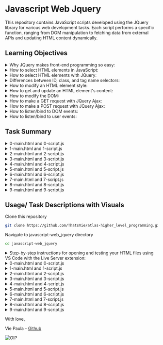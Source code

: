 # Javascript Web Jquery
This repository contains JavaScript scripts developed using the JQuery library for various web development tasks. Each script performs a specific function, ranging from DOM manipulation to fetching data from external APIs and updating HTML content dynamically.

## Learning Objectives

<details>
<summary>Why JQuery makes front-end programming so easy: </summary>
<ul>
  <li>

JQuery simplifies front-end programming by providing a concise and intuitive syntax for common tasks like  (Document Object Model) manipulation, event handling, and AJAX requests. Its abstraction layer hides browser inconsistencies, allowing developers to write code that works across different browsers with ease, thus reducing development time and effort.

</ul> </li> </details>

<details>
<summary>How to select HTML elements in JavaScript:</summary>

<ul>
  <li>
    
In JavaScript, you can select HTML elements using methods like getElementById, getElementsByClassName, getElementsByTagName, querySelector, and querySelectorAll. These methods allow you to target specific elements in the DOM based on their ID, class, tag name, or CSS selectors.

</ul> </li> </details>

<details>
<summary>How to select HTML elements with JQuery:</summary>

<ul>
  <li>

In JQuery, you can select HTML elements using selectors similar to CSS selectors. For example, $('selector') selects elements based on CSS selector syntax. JQuery also provides additional methods for more complex selection criteria and chaining for combining selectors.
</ul> </li> </details>

<details>
<summary>Differences between ID, class, and tag name selectors: </summary>
  
<ul>

<li>
  
  ID selectors (#) target a specific element based on its unique ID attribute.</li>

<li>
  
  Class selectors (.) target elements based on their class attribute, which can be shared among multiple elements.</li>

<li>
  
  Tag name selectors target elements based on their HTML tag name.
  
</ul> </li> </details>

<details>
<summary>How to modify an HTML element style:</summary>
<ul>
  <li>

You can modify an HTML element's style using JavaScript by accessing its style property and setting specific CSS properties like element.style.property = value.
</ul> </li> </details>

<details>
<summary>How to get and update an HTML element's content: </summary>
<ul>
  <li>

To get and update an HTML element's content, you can use JavaScript or JQuery. JavaScript provides methods like document.getElementById() or document.querySelector() to select elements, while JQuery simplifies this process with selectors like $('selector'). Once selected, you can update the element's content using methods like .text() or .html() in JQuery, or by directly modifying the textContent or innerHTML properties in JavaScript.

</ul> </li> </details>

<details>
<summary>How to modify the DOM:</summary>
<ul>
  <li>

To modify the DOM (Document Object Model), you can use JavaScript or JQuery to add, remove, or change HTML elements and their attributes dynamically. This involves selecting elements using methods like document.getElementById() or document.querySelector() in JavaScript, or JQuery selectors like $('selector'), and then manipulating them using methods like .append(), .remove(), .addClass(), .removeClass(), etc. JavaScript provides direct access to DOM elements and properties, while JQuery simplifies DOM manipulation with its concise syntax and methods.
</ul> </li> </details>

<details>
<summary>How to make a GET request with JQuery Ajax:</summary>
<ul>
  <li>


To make a GET request with JQuery Ajax, you can use the $ .ajax() function or shorthand methods like $ .get(). You specify the URL to request data from and handle the response using callback functions.
</ul> </li> </details>

<details>
<summary>How to make a POST request with JQuery Ajax:</summary>
<ul>
  <li>

To make a POST request with JQuery Ajax, you use the $ .ajax() function or shorthand methods like $ .post(). You specify the URL to send data to, along with the data to be sent in the request body, and handle the response using callback functions.
</ul> </li> </details>

<details>
<summary>How to listen/bind to DOM events:</summary>
<ul>
  <li>

You can listen to DOM events using JavaScript by selecting elements and attaching event listeners to them using methods like addEventListener. Events can include clicks, keypresses, mouse movements, and more.
</ul> </li> </details>

<details>
<summary>How to listen/bind to user events:</summary>
<ul>
  <li>
    
Listening to user events involves capturing interactions initiated by users, such as clicks, mouse movements, keyboard inputs, etc. In JavaScript, you can bind event listeners to elements using methods like addEventListener or JQuery methods like on() to respond to user actions effectively.
</ul> </li> </details>

## Task Summary

<details>
<summary>0-main.html and 0-script.js</summary>
<ul>
  <li>

0-main.html is an HTML file that serves as the main entry point for the web page.

It contains the structure of the web page, including the header and footer elements.

Inside the body tag, it includes a script tag that references the JavaScript file 0-script.js using the src attribute.

The purpose of 0-main.html is to define the layout and structure of the web page and to include external resources like JavaScript files.</li>


<li> 
  
0-script.js is a JavaScript file containing code that manipulates the HTML elements of 0-main.html.

It selects the header element using document.querySelector and updates its text color to red (#FF0000) by modifying its style.color property.

The code in 0-script.js achieves the task specified in the instructions by directly accessing and modifying the DOM elements.

The purpose of 0-script.js is to add dynamic behavior to the web page by responding to user actions or modifying the content of HTML elements. </li>


<li>
  
0-main.html includes 0-script.js using a script tag, effectively linking the JavaScript code to the HTML document.

When the browser loads 0-main.html, it also loads and executes the JavaScript code in 0-script.js.

In this specific task, 0-script.js updates the text color of the header element defined in 0-main.html.

Both files work together to create the desired functionality on the web page, demonstrating the interaction between HTML and JavaScript in a web development context.

</ul> </li> </details>

<details>
<summary>1-main.html and 1-script.js</summary>
<ul>
  <li>
    
1-main.html is an HTML file that defines the structure of a web page. It includes a header element and a footer element, along with a reference to an external JavaScript file (1-script.js) using the script tag. The HTML file also imports the JQuery library using a CDN link in the head section. </li>

<li> 
  
1-script.js is a JavaScript file containing code that uses the JQuery library to manipulate the HTML elements defined in 1-main.html. It selects the header element using $ ('header'), a JQuery selector, and changes its text color to red (#FF0000) using the .css() method provided by JQuery. </li>

<li>
  
1-main.html serves as the HTML structure of the web page, while 1-script.js contains the JavaScript code that interacts with the HTML elements defined in 1-main.html. When the HTML file is loaded in a web browser, the browser also executes the JavaScript code from 1-script.js, allowing the manipulation of HTML elements as specified in the script.
</ul> </li> </details>

<details>
<summary>2-main.html and 2-script.js</summary>
<ul>
  <li>

2-main.html is an HTML file that defines the structure of a web page. It includes a header element, a div element with the id red_header, and a footer element. It imports the JQuery library using a CDN link in the head section and includes a reference to an external JavaScript file (2-script.js) using the script tag.</li>

<li> 
  
2-script.js is a JavaScript file containing code that uses the JQuery library to add a click event listener to the div element with the id red_header. When this div element is clicked, the script changes the text color of the header element to red (#FF0000) using the .css() method provided by JQuery. </li>

<li> 
  
2-main.html defines the structure of the web page, and 2-script.js contains the JavaScript code that interacts with the HTML elements defined in 2-main.html, performing the specified action when the div element with the id red_header is clicked.
</ul> </li> </details>

<details>
<summary>3-main.html and 3-script.js</summary>
<ul>
  <li>
    
3-main.html is a HTML file that defines the structure of a web page. It includes the following elements:

A title tag specifying the title of the webpage as "Holberton School". 

A script tag importing the JQuery library from a CDN (Content Delivery Network).

A style tag defining a CSS style with the class .red that sets the text color to red (#FF0000).

The body section contains:

A header element with the text "First HTML page".

A div element with the id red_header and the text "Red header".

A footer element with the text "Holberton School - 2017".

Finally, there's a script tag importing the JavaScript file 3-script.js. </li>

<li>
  
3-script.js is a  JavaScript file containing the script responsible for adding functionality to the webpage. 

Waits for the document to be fully loaded using $(document).ready().

Attaches a click event listener to the div element with the id red_header.

When the div element is clicked, it adds the class "red" to the header element using JQuery's .addClass() method. </li>

<li>
  
3-script.js provides the functionality for the HTML page defined in 3-main.html. It adds interactivity to the webpage by responding to user clicks on the "Red header" div element and modifying the appearance of the header element. The HTML file includes the necessary JavaScript file and JQuery library to enable this functionality. 
</ul> </li> </details>

<details>
<summary>4-main.html and 4-script.js</summary>
<ul>
  <li>
    
4-main.html is a HTML file that defines the structure of a webpage. It includes a header element with the class "green", a div element with the id "toggle_header", and a footer element. It imports the jQuery library and a JavaScript file (4-script.js). The header's color is initially set to green, and when the "Toggle header" div is clicked, it triggers an action defined in 4-script.js. </li>

<li>
  
4-script.js is a JavaScript file containing the script to toggle the class of the header element between "red" and "green" when the user clicks on the "Toggle header" div. It uses jQuery to select the elements and add event listeners. When the "Toggle header" div is clicked, it toggles the class of the header element between "red" and "green" using the .toggleClass() method. </li>

<li>
  
4-main.html provides the structure and elements for the webpage, while 4-script.js provides the functionality to toggle the class of the header element in response to user interaction. 4-script.js is linked to 4-main.html using the script tag, allowing the browser to execute the JavaScript code when the HTML file is loaded.
</ul> </li> </details>

  <details>
<summary>5-main.html and 5-script.js</summary>
<ul>
  <li>
    
5-main.html is an HTML file that defines the structure of a web page.
It includes a header tag with the text "First HTML page", a div tag with the id "add_item", and a ul tag with the class "my_list". Additionally, it includes a script tag to import the JQuery library and another script tag to link the JavaScript file (5-script.js).
  
The purpose of this file is to provide the content and structure for the web page. </li>

<li>
  
5-script.js is a JavaScript file that contains the script responsible for adding a new li element to the list when the user clicks on the "Add item" button.
It uses JQuery to add a click event listener to the div element with the id "add_item". When this element is clicked, a new li element with the text "Item" is appended to the ul element with the class "my_list".
  
The script interacts with the HTML elements defined in 5-main.html using JQuery selectors and methods.

The purpose of this file is to provide the interactivity and behavior for the web page. </li>

<li>
  
5-main.html serves as the markup for the web page, defining its structure and content.
5-script.js provides the functionality to the web page by adding interactivity through JavaScript.
Together, these files work in tandem to create a web page where users can click on a button to dynamically add new list items. 
</ul> </li> </details>

<details>
<summary>6-main.html and 6-script.js</summary>
<ul>
  <li>
    
6-main.html is an HTML file that defines the structure of a webpage. It contains a header element with the text "First HTML page", a div element with the id "update_header" which says "Update the header", and a footer with the text "Holberton School - 2017". It includes a reference to the JQuery library and a script tag linking to 6-script.js. The purpose of this HTML file is to provide the content and structure for the webpage. </li>

<li>
  
6-script.js is a JavaScript file containing code that manipulates the DOM using the JQuery library. It adds a click event listener to the div element with the id "update_header". When this div is clicked, it updates the text content of the header element to "New Header!!!" using JQuery. The script utilizes the JQuery API for DOM manipulation. Its purpose is to provide interactivity to the webpage by responding to user actions.</li>

<li>
  
6-main.html provides the structure and content of the webpage, while 6-script.js enhances the webpage's functionality by adding interactivity. The JavaScript file is linked to the HTML file via a script tag, allowing it to access and manipulate the HTML elements defined in the HTML file.6-script.js is responsible for responding to user clicks on the "Update the header" div element and updating the text content of the header accordingly.
</ul> </li> </details>


<details>
<summary>7-main.html and 7-script.js</summary>
<ul>
  <li>
    
7-main.html is an HTML file that sets up the structure of a web page. It includes a header, a div element with the id "character", and a footer. It includes a script tag that links to the JavaScript file 7-script.js, allowing it to execute within the HTML document.</li>

<li>
  
7-script.js is a JavaScript file that contains the logic for fetching character data from a specific API endpoint (https://swapi-api.hbtn.io/api/people/5/?format=json) using JQuery's AJAX method $.get(). Once the data is retrieved, it updates the content of the div id="character" element with the character's name extracted from the API response.</li>

<li>
  
7-main.html serves as the HTML structure of the web page, while 7-script.js contains the dynamic behavior of fetching and displaying the character's name. When the HTML file is loaded in a web browser, the JavaScript file is executed, and the character's name is fetched and displayed in the designated div element, as specified in the HTML file.

</ul> </li> </details>

<details>
<summary>8-main.html and 8-script.js</summary>
<ul>
  <li>
    
8-main.html is an HTML file that sets up the structure of the web page. It includes a header, an empty unordered list (ul), and a footer. The header indicates that the page is about Star Wars movies. It also includes a script tag that imports the JQuery library and another script tag that links to the JavaScript file 8-script.js.</li>

<li>
  
8-script.js is a JavaScript file that contains the logic to fetch data about Star Wars movies from a specific URL using the JQuery AJAX method. Upon successfully retrieving the data, it iterates through the list of movies and appends the titles as list items (li) to the unordered list (ul). If the request fails, it displays an error message in the list. This script must be executed after the HTML document is fully loaded, so it waits for the document to be ready before making the AJAX request.</li>


<li>
  
The HTML file (8-main.html) provides the structure and layout for the web page.
The JavaScript file (8-script.js) is responsible for fetching data about Star Wars movies and updating the HTML content dynamically.
The HTML file includes the JavaScript file using a script tag, allowing the JavaScript code to interact with and manipulate the HTML elements defined in the HTML file.
</ul> </li> </details>

<details>
<summary>9-main.html and 9-script.js</summary>
<ul>
  <li>
    
9-main.html is an HTML file that serves as the structure for a web page. It includes a header, a div with the ID hello where the translation of "hello" will be displayed, and a footer section. It also imports JQuery library and a JavaScript file named 9-script.js using script tags. This HTML file is responsible for displaying content to the user. </li>

<li>
  
9-script.js is a JavaScript file that contains the logic for fetching a translation of "hello" from a specified URL and updating the content of the div element with the ID hello accordingly. It uses the JQuery API to make an AJAX GET request to the URL https://hellosalut.stefanbohacek.dev/?lang=fr. If the request is successful, it updates the text content of the div element with the translation obtained from the response data. If the request fails, it displays an error message in the div element. </li>

<li>
  
9-main.html provides the structure and layout for the web page.
  
9-script.js provides the functionality for fetching the translation and updating the content dynamically.

9-main.html imports 9-script.js to utilize its functionality, allowing the web page to fetch and display the translation of "hello" to the user.
</ul> </li> </details>

## Usage/ Task Descriptions with Visuals

Clone this repository

```bash
git clone https://github.com/ThatsVie/atlas-higher_level_programming.git
```

Navigate to javascript-web_jquery directory

```bash
cd javascript-web_jquery
```
<details>
<summary>
Step-by-step instructions for opening and testing your HTML files using VS Code with the Live Server extension: </summary>
<ul>

<li>1. Open Visual Studio Code (VS Code). </li>
<li>2. In the upper-left corner of VS Code, click on "File" in the menu.</li>
<li>3. Select "Open Folder" from the dropdown menu and navigate to the directory where your HTML files are located (specifically, the javascript-web_jquery folder). </li>
<li>4. Once the folder is open in VS Code, navigate to the bottom right corner and click on "Go Live". This action will start a local development server on port 5500.</li>
<li>5. VS Code will prompt you to open the browser. Click on the provided link to open your HTML files in the browser. You'll see a list of all your .html and .js files.</li>
<li>6. From there, you can click on the .html files to view them in the browser. You can also inspect the elements, check the console for JavaScript-related logs or errors by right-clicking on the page and selecting "Inspect" or pressing Ctrl+Shift+I to open the browser's developer tools.</li>
<li>7 .Interact with your HTML files in the browser to test their functionality, such as clicking on elements or observing any changes made by your JavaScript code.</li>

These instructions guide you through starting the local development server, opening the HTML files in the browser for testing, and accessing the browser's developer tools to monitor JavaScript-related activities.

![live server extension](https://github.com/ThatsVie/atlas-higher_level_programming/assets/143755961/d5adcdc4-f2a0-4b4e-87ac-335729146383)

![vscode go live](https://github.com/ThatsVie/atlas-higher_level_programming/assets/143755961/b9b7a4c9-0209-45c4-acd1-7f207585e86a)

![vscode open in browser](https://github.com/ThatsVie/atlas-higher_level_programming/assets/143755961/82aeac50-3b22-46bf-9d20-d1e25e527b7a)

![files in browser](https://github.com/ThatsVie/atlas-higher_level_programming/assets/143755961/e39e07f3-f965-4346-9ed5-48ee3a7beeaf)

</ul> </li> </details>
<details>
<summary>0-main.html and 0-script.js </summary>
<ul> 
0-main.html provides the structure of the web page, and 0-script.js adds interactivity by manipulating the content of the HTML elements defined in 0-main.html. They are linked together through the script tag, allowing the JavaScript code to interact with the HTML document.

The task requires writing a JavaScript script to update the text color of the  header element to red (#FF0000). The script should use document.querySelector to select the HTML tag and should not utilize the JQuery API.

0-scripts.js selects the header element using document.querySelector('header') and assigns it to the header constant. Then, it changes the text color of the header element to red (#FF0000) by setting the style.color property of the header constant.


![viewing 0-main html in browser and inspect open](https://github.com/ThatsVie/atlas-higher_level_programming/assets/143755961/db03bf12-0c75-4542-b530-c2e6b3a9e3fe)

</ul>  </details>
<details>
<summary> 1-main.html and 1-script.js </summary>
<ul>
1-main.html provides the structure of the web page, and 1-script.js adds interactivity by manipulating the content of the HTML elements defined in 1-main.html. They are linked together through the script tag, allowing the JavaScript code to interact with the HTML document.

This task requires writing a JavaScript script that changes the text color of the header element to red (#FF0000). However, unlike the previous task, this time, the JQuery API must be used to select the HTML tag, and the use of document.querySelector is prohibited. The script will be tested with the provided HTML file.

1-script.js utilizes the JQuery API to select the header element using $('header'). Then, it modifies the text color of the <header> element to red (#FF0000) by using the .css() method provided by JQuery.

![viewing 1-main html in browser and using inspect](https://github.com/ThatsVie/atlas-higher_level_programming/assets/143755961/59428922-95e8-4141-b056-22e50cafc15e)
</ul>  </details>

<details>
<summary> 2-main.html and 2-script.js  </summary>
<ul>

2-main.html defines the structure of the web page, and 2-script.js contains the JavaScript code that interacts with the HTML elements defined in 2-main.html, performing the specified action when the div element with the id red_header is clicked.

The task requires writing a JavaScript script that updates the text color of the header element to red (#FF0000) when the user clicks on the div element with the id red_header. The script must use the JQuery API for DOM manipulation and cannot use document.querySelector.

2-script.js attaches a click event listener to the div element with the id red_header using JQuery's selector ($('DIV#red_header')). When the div element is clicked, the code changes the text color of the header element to red (#FF0000) by applying the CSS property using JQuery's .css() method ($('header').css('color', '#FF0000')).

**Before clicking on Red header:**

![before pressing red header](https://github.com/ThatsVie/atlas-higher_level_programming/assets/143755961/1a910d68-cc4f-4942-b46d-10fa48cea511)

**After clicking on Red header:**

![after pressing red header](https://github.com/ThatsVie/atlas-higher_level_programming/assets/143755961/0105f3b3-613e-4529-a6f5-0ac71c7c642c)

</ul>  </details>

<details>
<summary> 3-main.html and 3-script.js </summary>
<ul>

The task requires writing a JavaScript script that adds the class "red" to the header element when the user clicks on the div element with the id red_header. The script should use the JQuery API for DOM manipulation and cannot use document.querySelector.

3-script.js waits for the document to be fully loaded using $(document).ready() function. Then, it attaches a click event listener to the div element with the id red_header using JQuery's selector ($('DIV#red_header')). When the div element is clicked, the code adds the class "red" to the header element using JQuery's .addClass() method ($('header').addClass('red')).

**Before clicking on Red header:**

![3-main html before clicking red header](https://github.com/ThatsVie/atlas-higher_level_programming/assets/143755961/8bb65451-502f-4281-a618-dd844b312454)


**After clicking on Red header:**

![3-main html after clicking red header](https://github.com/ThatsVie/atlas-higher_level_programming/assets/143755961/17c5febd-e989-42db-9bcc-185a61f6995e)

</ul>  </details>

<details>
<summary> 4-main.html and 4-script.js  </summary>
<ul>
  
The task requires writing a JavaScript script that toggles the class of the header element between "red" and "green" when the user clicks on the div element with the id toggle_header. The header element must always have one class, either "red" or "green", but never both at the same time and never empty.

4-script.js accomplishes the task using JQuery. It adds a click event listener to the div element with the id toggle_header. When clicked, it toggles the class of the header element between "red" and "green" using JQuery's .toggleClass() method. This ensures that the header element always has one class, switching between "red" and "green" on each click.

**Before clicking on Toggle header**

![4-main html before toggle](https://github.com/ThatsVie/atlas-higher_level_programming/assets/143755961/61dfe360-5ea4-4780-9b5f-b3bdd5b1c5f8)

**After clicking on Toggle header**

![4-main html after toggle](https://github.com/ThatsVie/atlas-higher_level_programming/assets/143755961/11fe0b8c-3afc-4267-8794-5fe878a29f28)

**Clicking on Toggle header again to show interaction**

![4-main html toggle again](https://github.com/ThatsVie/atlas-higher_level_programming/assets/143755961/766b510b-0382-43ad-992f-0dfed852d593)

</ul>  </details>

<details>
<summary> 5-main.html and 5-script.js  </summary>
<ul>
  
5-main.html serves as the markup for the web page, defining its structure and content.

5-script.js provides the functionality to the web page by adding interactivity through JavaScript.
  
The task requires writing a JavaScript script that adds a new li element containing the text "Item" to a list (UL.my_list) when the user clicks on the div tag with the id "add_item". The script must use the JQuery API and cannot use document.querySelector().

5-script.js adds a click event listener to the div element with the id "add_item". When the user clicks on this element, the script appends a new li element with the text "Item" to the ul element with the class "my_list". It achieves this by using JQuery's .click() method to listen for clicks on the specified element and .append() method to add the new li element to the list.

**Before clicking Add item**

![5-main html before clicking add item](https://github.com/ThatsVie/atlas-higher_level_programming/assets/143755961/3972013c-32db-42d0-89f2-04eca1b2a0bc)

**After clicking Add item**

![5-main html after clicking add item once](https://github.com/ThatsVie/atlas-higher_level_programming/assets/143755961/315c7dca-8275-491d-855b-c821242affab)

**After clicking Add item a few times**

![5-main html after clicking add item a few times](https://github.com/ThatsVie/atlas-higher_level_programming/assets/143755961/ee2ce9f8-893a-4989-90e2-e3e4a820aa7f)

</ul>  </details>

<details>
<summary> 6-main.html and 6-script.js  </summary>
<ul>
  
The task is to write a JavaScript script that updates the text content of the header element to "New Header!!!" when the user clicks on the div element with the id "update_header". The script should use the JQuery API for DOM manipulation.

6-script.js adds a click event listener to the div element with the id "update_header". When this div element is clicked, the text content of the header element is updated to "New Header!!!" using JQuery.

**Before clicking Update the header**

![6-main html before clicking Update the header](https://github.com/ThatsVie/atlas-higher_level_programming/assets/143755961/e81ac7ac-6029-4628-bbd4-b2b2dcb315b4)


**After clicking Update the header**

![6-main html after clicking Update the header](https://github.com/ThatsVie/atlas-higher_level_programming/assets/143755961/247cf342-03d7-45cc-8baa-babdbe0e6ebc)

</ul>  </details>

<details>
<summary> 7-main.html and 7-script.js  </summary>
<ul>

The task requires writing a JavaScript script that fetches character data from a specific URL (https://swapi-api.hbtn.io/api/people/5/?format=json) and displays the character's name in the HTML tag div id="character". The script should utilize the JQuery API for DOM manipulation.

7-script.js uses JQuery to wait for the document to be fully loaded ($(document).ready()). Then, it makes a GET request to the provided URL using $.get(). Upon receiving the response, it updates the text content of the div id="character" element with the character's name extracted from the response data.

![7-main html](https://github.com/ThatsVie/atlas-higher_level_programming/assets/143755961/988841dd-5bdd-4cf2-aadb-b8de13c02bcd)

</ul>  </details>

<details>
<summary> 8-main.html and 8-script.js  </summary>
<ul>

The task involves writing a JavaScript script that fetches movie data from a specific URL (https://swapi-api.hbtn.io/api/films/?format=json) and lists the titles of all the movies in an unordered list (ul). The script must use the JQuery API to make the AJAX request and manipulate the DOM to display the movie titles.

8-script.js starts by waiting for the document to be fully loaded ($(function () { ... })).

It then makes an AJAX GET request to the specified URL using $.ajax().

Upon successful retrieval of data, it iterates through each movie object in the response (data.results) using a for loop.

For each movie, it appends a new li element containing the movie title to the unordered list (#list_movies) using JQuery's .append() method.

If the AJAX request fails, an error message is displayed in the list.

![8-main html](https://github.com/ThatsVie/atlas-higher_level_programming/assets/143755961/0eb83c14-2bdc-42d9-9e76-024715bea684)

</ul>  </details>

<details>
<summary> 9-main.html and 9-script.js  </summary>
<ul>

This task involves writing a JavaScript script that fetches a translation of "hello" in French from a specific URL and displays it in an HTML div element with the ID hello. The script must use the JQuery API and be imported from the head tag of an HTML document.

9-script.js starts by waiting for the document to be fully loaded using $(function () {...}).

It then makes an AJAX GET request to the specified URL (https://hellosalut.stefanbohacek.dev/?lang=fr).

If the request is successful, the script updates the text content of the div element with the ID hello with the translation of "hello" obtained from the response data.

If the request fails, it displays an error message in the div element.

![9-main html](https://github.com/ThatsVie/atlas-higher_level_programming/assets/143755961/242ee27b-d30c-48b0-8281-7230cab4b908)

</ul>  </details>

With love,

Vie Paula - [Github](https://github.com/ThatsVie)

![OIP](https://github.com/ThatsVie/atlas-higher_level_programming/assets/143755961/611aaca7-adbd-4c3a-8ff5-100969eee9f0)

